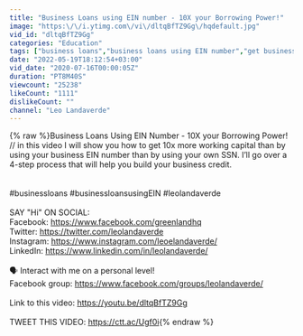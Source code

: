 ```yaml
---
title: "Business Loans using EIN number - 10X your Borrowing Power!"
image: "https:\/\/i.ytimg.com\/vi\/dltqBfTZ9Gg\/hqdefault.jpg"
vid_id: "dltqBfTZ9Gg"
categories: "Education"
tags: ["business loans","business loans using EIN number","get business credit with EIN"]
date: "2022-05-19T18:12:54+03:00"
vid_date: "2020-07-16T00:00:05Z"
duration: "PT8M40S"
viewcount: "25238"
likeCount: "1111"
dislikeCount: ""
channel: "Leo Landaverde"
---
```

{% raw %}Business Loans Using EIN Number - 10X your Borrowing Power! // in this video I will show you how to get 10x more working capital than by using your business EIN number than by using your own SSN.  I’ll go over a 4-step process that will help you build your business credit. <br /><br /><br />#businessloans #businessloansusingEIN #leolandaverde<br /><br />SAY &quot;Hi&quot; ON SOCIAL:<br />Facebook: <a rel="nofollow" target="blank" href="https://www.facebook.com/greenlandhq">https://www.facebook.com/greenlandhq</a>  <br />Twitter: <a rel="nofollow" target="blank" href="https://twitter.com/leolandaverde">https://twitter.com/leolandaverde</a>    <br />Instagram: <a rel="nofollow" target="blank" href="https://www.instagram.com/leoelandaverde/">https://www.instagram.com/leoelandaverde/</a>  <br />LinkedIn: <a rel="nofollow" target="blank" href="https://www.linkedin.com/in/leolandaverde/">https://www.linkedin.com/in/leolandaverde/</a> <br /><br />🗣 Interact with me on a personal level!<br />Facebook group: <a rel="nofollow" target="blank" href="https://www.facebook.com/groups/leolandaverde/">https://www.facebook.com/groups/leolandaverde/</a>  <br /><br />Link to this video: <a rel="nofollow" target="blank" href="https://youtu.be/dltqBfTZ9Gg">https://youtu.be/dltqBfTZ9Gg</a> <br /><br />TWEET THIS VIDEO: <a rel="nofollow" target="blank" href="https://ctt.ac/Ugf0i">https://ctt.ac/Ugf0i</a>{% endraw %}
